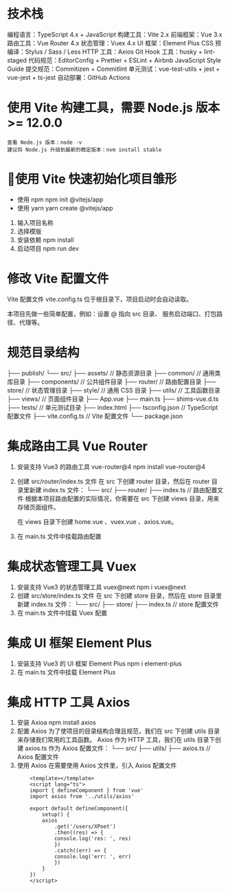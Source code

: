 # 技术栈
编程语言：TypeScript 4.x + JavaScript
构建工具：Vite 2.x
前端框架：Vue 3.x
路由工具：Vue Router 4.x
状态管理：Vuex 4.x
UI 框架：Element Plus
CSS 预编译：Stylus / Sass / Less
HTTP 工具：Axios
Git Hook 工具：husky + lint-staged
代码规范：EditorConfig + Prettier + ESLint + Airbnb JavaScript Style Guide
提交规范：Commitizen + Commitlint
单元测试：vue-test-utils + jest + vue-jest + ts-jest
自动部署：GitHub Actions

# 使用 Vite 构建工具，需要 Node.js 版本 >= 12.0.0
    查看 Node.js 版本：node -v
    建议将 Node.js 升级到最新的稳定版本：nvm install stable

# 使用 Vite 快速初始化项目雏形
* 使用 npm 
    npm init @vitejs/app
* 使用 yarn
    yarn create @vitejs/app

1. 输入项目名称
2. 选择模版
3. 安装依赖 npm install
4. 启动项目 npm run dev

# 修改 Vite 配置文件
Vite 配置文件 vite.config.ts 位于根目录下，项目启动时会自动读取。

本项目先做一些简单配置，例如：设置 @ 指向 src 目录、 服务启动端口、打包路径、代理等。

# 规范目录结构
├── publish/
└── src/
    ├── assets/                    // 静态资源目录
    ├── common/                    // 通用类库目录
    ├── components/                // 公共组件目录
    ├── router/                    // 路由配置目录
    ├── store/                     // 状态管理目录
    ├── style/                     // 通用 CSS 目录
    ├── utils/                     // 工具函数目录
    ├── views/                     // 页面组件目录
    ├── App.vue
    ├── main.ts
    ├── shims-vue.d.ts
├── tests/                         // 单元测试目录
├── index.html
├── tsconfig.json                  // TypeScript 配置文件
├── vite.config.ts                 // Vite 配置文件
└── package.json

# 集成路由工具 Vue Router
1. 安装支持 Vue3 的路由工具 vue-router@4
    npm install vue-router@4 
2. 创建 src/router/index.ts 文件
    在 src 下创建 router 目录，然后在 router 目录里新建 index.ts 文件：
        └── src/
            ├── router/
                ├── index.ts  // 路由配置文件
    根据本项目路由配置的实际情况，你需要在 src 下创建 views 目录，用来存储页面组件。

    在 views 目录下创建 home.vue 、vuex.vue 、axios.vue。
3. 在 main.ts 文件中挂载路由配置

# 集成状态管理工具 Vuex
1. 安装支持 Vue3 的状态管理工具 vuex@next
    npm i vuex@next
2. 创建 src/store/index.ts 文件
    在 src 下创建 store 目录，然后在 store 目录里新建 index.ts 文件：
        └── src/
            ├── store/
                ├── index.ts  // store 配置文件
3. 在 main.ts 文件中挂载 Vuex 配置

# 集成 UI 框架 Element Plus
1. 安装支持 Vue3 的 UI 框架 Element Plus
    npm i element-plus
2. 在 main.ts 文件中挂载 Element Plus

# 集成 HTTP 工具 Axios
1. 安装 Axioa
    npm install axios
2. 配置 Axios
    为了使项目的目录结构合理且规范，我们在 src 下创建 utils 目录来存储我们常用的工具函数。
    Axios 作为 HTTP 工具，我们在 utils 目录下创建 axios.ts 作为 Axios 配置文件：
        └── src/
            ├── utils/
                ├── axios.ts  // Axios 配置文件
3. 使用 Axios
    在需要使用 Axios 文件里，引入 Axios 配置文件
    ```vue
        <template></template>
        <script lang="ts">
        import { defineComponent } from 'vue'
        import axios from '../utils/axios'

        export default defineComponent({
            setup() {
            axios
                .get('/users/XPoet')
                .then((res) => {
                console.log('res: ', res)
                })
                .catch((err) => {
                console.log('err: ', err)
                })
            }
        })
        </script>
    ```










